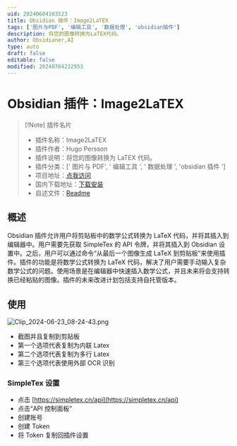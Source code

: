 ```yaml
---
uid: 20240604103523
title: Obsidian 插件：Image2LaTEX
tags: ['图片与PDF', '编辑工具', '数据处理', 'obsidian插件']
description: 将您的图像转换为LaTEX代码。
author: Obsidianer,AI
type: auto
draft: false
editable: false
modified: 20240704232953
---
```


# Obsidian 插件：Image2LaTEX

> [!Note] 插件名片
> - 插件名称：Image2LaTEX
> - 插件作者：Hugo Persson
> - 插件说明：将您的图像转换为 LaTEX 代码。
> - 插件分类：[' 图片与 PDF', ' 编辑工具 ', ' 数据处理 ', 'obsidian 插件 ']
> - 项目地址：[点我访问](https://github.com/Hugo-Persson/obsidian-ocrlatex)
> - 国内下载地址：[下载安装](https://pkmer.cn/products/plugin/pluginMarket/?image2latex)
> - 自述文件：[Readme](https://ghproxy.net/https://raw.githubusercontent.com/Hugo-Persson/obsidian-ocrlatex/master/README.md)

## 概述

Obsidian 插件允许用户将剪贴板中的数学公式转换为 LaTeX 代码，并将其插入到编辑器中。用户需要先获取 SimpleTex 的 API 令牌，并将其插入到 Obsidian 设置中。之后，用户可以通过命令“从最后一个图像生成 LaTeX 到剪贴板”来使用插件。插件的功能是将数学公式转换为 LaTeX 代码，解决了用户需要手动输入复杂数学公式的问题。使用场景是在编辑器中快速插入数学公式，并且未来将会支持转换已经粘贴的图像。插件的未来改进计划包括支持自托管版本。

## 使用

![Clip_2024-06-23_08-24-43.png](https://cdn.pkmer.cn/images/Clip_2024-06-23_08-24-43.png!pkmer)

- 截图并且复制到剪贴板
- 第一个选项代表复制为内联 Latex
- 第二个选项代表复制为多行 Latex
- 第三个选项代表使用外部 OCR 识别

### SimpleTex 设置

- 点击 [https://simpletex.cn/api](https://simpletex.cn/api)
- 点击“API 控制面板”
- 创建账号
- 创建 Token
- 将 Token 复制回插件设置